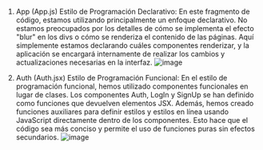 1. App (App.js)
Estilo de Programación Declarativo:
En este fragmento de código, estamos utilizando principalmente un enfoque declarativo. No estamos preocupados por los detalles de cómo se implementa el efecto "blur" en los divs o cómo se renderiza el contenido de las páginas. Aquí simplemente estamos declarando cuáles componentes renderizar, y la aplicación se encargará internamente de realizar los cambios y actualizaciones necesarias en la interfaz.
![image](https://github.com/andrealopezco20/IS/assets/104209000/e9116b68-0b5b-4b5a-8ca1-293fa02155ab)

2. Auth (Auth.jsx)
Estilo de Programación Funcional:
En el estilo de programación funcional, hemos utilizado componentes funcionales en lugar de clases.
Los componentes Auth, LogIn y SignUp se han definido como funciones que devuelven elementos JSX.
Además, hemos creado funciones auxiliares para definir estilos y estilos en línea usando JavaScript directamente dentro de los componentes. 
Esto hace que el código sea más conciso y permite el uso de funciones puras sin efectos secundarios.
![image](https://github.com/andrealopezco20/IS/assets/104209000/c147b95a-6f65-4b9a-b35b-7f5f476102ba)

